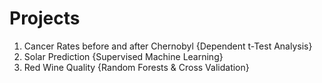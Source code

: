 # Projects

1. Cancer Rates before and after Chernobyl {Dependent t-Test Analysis}
2. Solar Prediction {Supervised Machine Learning}
3. Red Wine Quality {Random Forests & Cross Validation}
